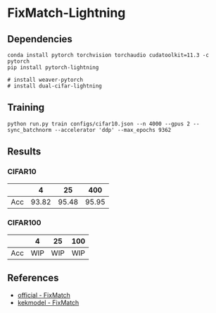 # FixMatch-Lightning

## Dependencies
```
conda install pytorch torchvision torchaudio cudatoolkit=11.3 -c pytorch
pip install pytorch-lightning

# install weaver-pytorch
# install dual-cifar-lightning
```

## Training
```
python run.py train configs/cifar10.json --n 4000 --gpus 2 --sync_batchnorm --accelerator 'ddp' --max_epochs 9362
```

## Results

### CIFAR10
|     |   4   |   25  |  400  |
|:---:| :---: | :---: | :---: |
| Acc | 93.82 | 95.48 | 95.95 |

### CIFAR100
|     |   4   |   25  |  100  |
|:---:| :---: | :---: | :---: |
| Acc |  WIP  |  WIP  |  WIP  |


## References
- [official - FixMatch](https://github.com/google-research/fixmatch)
- [kekmodel - FixMatch](https://github.com/kekmodel/FixMatch-pytorch)

